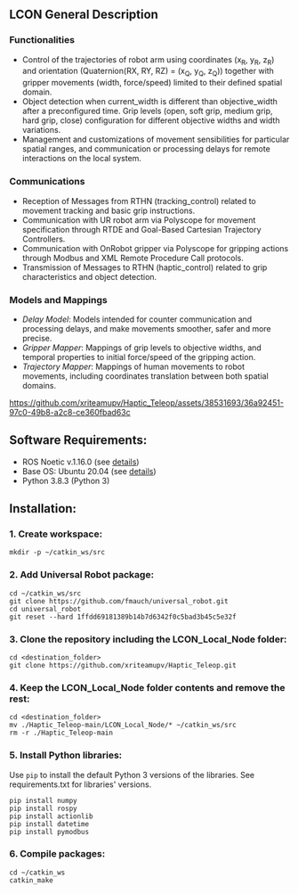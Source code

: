 ## LCON General Description

### Functionalities

- Control of the trajectories of robot arm using coordinates (x<sub>R</sub>, y<sub>R</sub>, z<sub>R</sub>) and orientation (Quaternion(RX, RY, RZ) = (x<sub>Q</sub>, y<sub>Q</sub>, z<sub>Q</sub>)) together with gripper movements (width, force/speed) limited to their defined spatial domain.
- Object detection when current_width is different than objective_width after a preconfigured time. Grip levels (open, soft grip, medium grip, hard grip, close) configuration for different objective widths and width variations.
- Management and customizations of movement sensibilities for particular spatial ranges, and communication or processing delays for remote interactions on the local system.

### Communications

- Reception of Messages from RTHN (tracking_control) related to movement tracking and basic grip instructions.
- Communication with UR robot arm via Polyscope for movement specification through RTDE and Goal-Based Cartesian Trajectory Controllers.
- Communication with OnRobot gripper via Polyscope for gripping actions through Modbus and XML Remote Procedure Call protocols.
- Transmission of Messages to RTHN (haptic_control) related to grip characteristics and object detection.

### Models and Mappings

- *Delay Model*: Models intended for counter communication and processing delays, and make movements smoother, safer and more precise.
- *Gripper Mapper*: Mappings of grip levels to objective widths, and temporal properties to initial force/speed of the gripping action.
- *Trajectory Mapper*: Mappings of human movements to robot movements, including coordinates translation between both spatial domains.

https://github.com/xriteamupv/Haptic_Teleop/assets/38531693/36a92451-97c0-49b8-a2c8-ce360fbad63c

## Software Requirements:
- ROS Noetic v.1.16.0 (see [details](http://wiki.ros.org/noetic))
- Base OS: Ubuntu 20.04 (see [details](http://wiki.ros.org/noetic/Installation/Ubuntu))
- Python 3.8.3 (Python 3)

## Installation:

### 1. Create workspace:
``
mkdir -p ~/catkin_ws/src
``

### 2. Add Universal Robot package:
````
cd ~/catkin_ws/src
git clone https://github.com/fmauch/universal_robot.git
cd universal_robot
git reset --hard 1ffdd69181389b14b7d6342f0c5bad3b45c5e32f
````

### 3. Clone the repository including the LCON_Local_Node folder:
````
cd <destination_folder>
git clone https://github.com/xriteamupv/Haptic_Teleop.git
````

### 4. Keep the LCON_Local_Node folder contents and remove the rest:
````
cd <destination_folder>
mv ./Haptic_Teleop-main/LCON_Local_Node/* ~/catkin_ws/src
rm -r ./Haptic_Teleop-main
````

### 5. Install Python libraries:
Use ``pip`` to install the default Python 3 versions of the libraries.
See requirements.txt for libraries' versions.

````
pip install numpy
pip install rospy
pip install actionlib
pip install datetime
pip install pymodbus
````

### 6. Compile packages:
````
cd ~/catkin_ws
catkin_make
````
